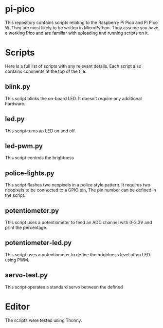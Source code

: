 # pi-pico
This repository contains scripts relating to the Raspberry Pi Pico and Pi Pico W. They are most likely to be written in MicroPython.
They assume you have a working Pico and are familiar with uploading and running scripts on it.

# Scripts
Here is a full list of scripts with any relevant details. Each script also contains comments at the top of the file.
## blink.py
This script blinks the on-board LED. It doesn't require any additional hardware.
## led.py
This script turns an LED on and off.
## led-pwm.py
This script controls the brightness
## police-lights.py
This script flashes two neopixels in a police style pattern. It requires two neopixels to be connected to a GPIO pin, The pin number can be defined in the script.
## potentiometer.py
This script uses a potentiometer to feed an ADC channel with 0-3.3V and print the percentage.
## potentiometer-led.py
This script uses a potentiometer to define the brightness level of an LED using PWM.
## servo-test.py
This script operates a standard servo between the defined

# Editor
The scripts were tested using Thonny.
